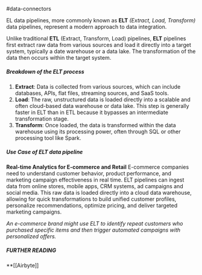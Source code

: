 #data-connectors 


EL data pipelines, more commonly known as **ELT** *(Extract, Load, Transform)* data pipelines, represent a modern approach to data integration. 

Unlike traditional **ETL** (Extract, Transform, Load) pipelines, **ELT** pipelines first extract raw data from various sources and load it directly into a target system, typically a date warehouse or a data lake. The transformation of the data then occurs within the target system. 

##### Breakdown of the ELT process
1. **Extract**: Data is collected from various sources, which can include databases, APIs, flat files, streaming sources, and SaaS tools.
2. **Load**: The raw, unstructured data is loaded directly into a scalable and often cloud-based data warehouse or data lake. This step is generally faster in ELT than in ETL because it bypasses an intermediate transformation stage.
3. **Transform**: Once loaded, the data is transformed within the data warehouse using its processing power, often through SQL or other processing tool like Spark.

##### Use Case of ELT data pipeline
**Real-time Analytics for E-commerce and Retail**
 E-commerce companies need to understand customer behavior, product performance, and marketing campaign effectiveness in real time. ELT pipelines can ingest data from online stores, mobile apps, CRM systems, ad campaigns and social media. This raw data is loaded directly into a cloud data warehouse, allowing for quick transformations to build unified customer profiles, personalize recommendations, optimize pricing, and deliver targeted marketing campaigns.

*An e-commerce brand might use ELT to identify repeat customers who purchased specific items and then trigger automated campaigns with personalized offers.*


##### **FURTHER READING**
**[[Airbyte]]







